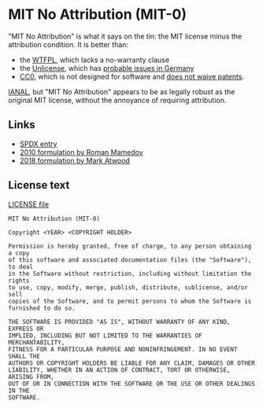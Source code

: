 # MIT No Attribution (MIT-0)

"MIT No Attribution" is what it says on the tin:
the MIT license minus the attribution condition.
It is better than:

* the [WTFPL], which lacks a no-warranty clause
* the [Unlicense], which has [probable issues in Germany][unlicense germany]
* [CC0], which is not designed for software
  and [does not waive patents][cc0 patents].

[IANAL], but "MIT No Attribution" appears to be as legally robust
as the original MIT license, without the annoyance of requiring attribution.

## Links

* [SPDX entry](https://spdx.org/licenses/MIT-0)
* [2010 formulation by Roman Mamedov](https://romanrm.net/mit-zero)
* [2018 formulation by Mark Atwood](https://github.com/aws/mit-0)

## License text

[LICENSE file](LICENSE-MIT-0)

~~~~
MIT No Attribution (MIT-0)

Copyright <YEAR> <COPYRIGHT HOLDER>

Permission is hereby granted, free of charge, to any person obtaining a copy
of this software and associated documentation files (the "Software"), to deal
in the Software without restriction, including without limitation the rights
to use, copy, modify, merge, publish, distribute, sublicense, and/or sell
copies of the Software, and to permit persons to whom the Software is
furnished to do so.

THE SOFTWARE IS PROVIDED "AS IS", WITHOUT WARRANTY OF ANY KIND, EXPRESS OR
IMPLIED, INCLUDING BUT NOT LIMITED TO THE WARRANTIES OF MERCHANTABILITY,
FITNESS FOR A PARTICULAR PURPOSE AND NONINFRINGEMENT. IN NO EVENT SHALL THE
AUTHORS OR COPYRIGHT HOLDERS BE LIABLE FOR ANY CLAIM, DAMAGES OR OTHER
LIABILITY, WHETHER IN AN ACTION OF CONTRACT, TORT OR OTHERWISE, ARISING FROM,
OUT OF OR IN CONNECTION WITH THE SOFTWARE OR THE USE OR OTHER DEALINGS IN THE
SOFTWARE.
~~~~

[WTFPL]: http://www.wtfpl.net/
[Unlicense]: https://unlicense.org/
[CC0]: https://creativecommons.org/publicdomain/zero/1.0/
[unlicense germany]: https://softwareengineering.stackexchange.com/a/147120
  "What is wrong with the Unlicense?"
[cc0 patents]: https://opensource.stackexchange.com/a/1393
  "How could using code released under CC0 infringe on the author's patents?"
[IANAL]: https://en.wikipedia.org/wiki/IANAL
